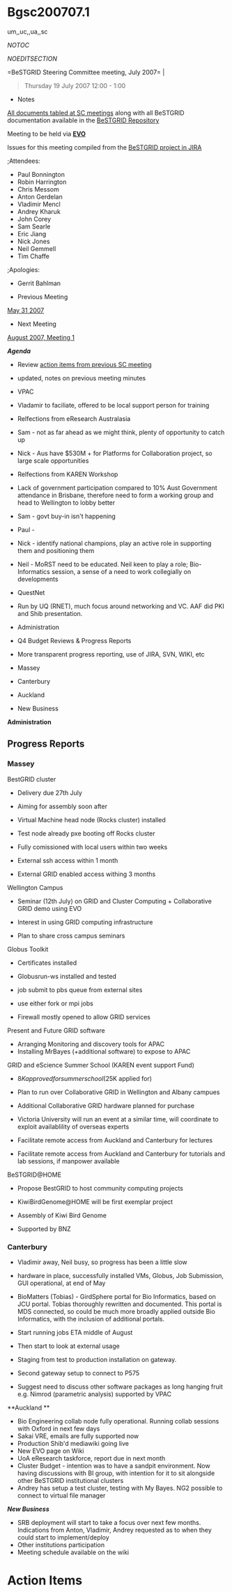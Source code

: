 # Bgsc200707.1

um,,uc,,ua,,sc

_*NOTOC*_

_*NOEDITSECTION*_

=BeSTGRID Steering Committee meeting, July 2007= |

>  Thursday 19 July 2007
>  12:00 - 1:00

- Notes

[All documents tabled at SC meetings](https://svn.csi.ac.nz/svn/bestgrid/community/sc/) along with all BeSTGRID documentation available in the [BeSTGRID Repository](https://svn.csi.ac.nz/svn/bestgrid/)

Meeting to be held via **[EVO](http://evo.vrvs.org/)**

Issues for this meeting compiled from the [BeSTGRID project in JIRA](http://support.csi.ac.nz:8080/browse/BG)

;Attendees:
- Paul Bonnington
- Robin Harrington
- Chris Messom
- Anton Gerdelan
- Vladimir Mencl
- Andrey Kharuk
- John Corey
- Sam Searle
- Eric Jiang
- Nick Jones
- Neil Gemmell
- Tim Chaffe

;Apologies:
- Gerrit Bahlman

- Previous Meeting

[May 31 2007](/wiki/spaces/BeSTGRID/pages/3818228484)
- Next Meeting

[August 2007, Meeting 1](/wiki/spaces/BeSTGRID/pages/3818228711)

***Agenda***
- Review [action items from previous SC meeting](/wiki/spaces/BeSTGRID/pages/3818228484#Bgsc200705-ActionItems)
	
- updated, notes on previous meeting minutes
- VPAC
	
- Vladamir to faciliate, offered to be local support person for training
- Relfections from eResearch Australasia
	
- Sam - not as far ahead as we might think, plenty of opportunity to catch up
- Nick - Aus have $530M + for Platforms for Collaboration project, so large scale opportunities
- Relfections from KAREN Workshop
	
- Lack of government participation compared to 10% Aust Government attendance in Brisbane, therefore need to form a working group and head to Wellington to lobby better
- Sam - govt buy-in isn't happening
- Paul -
- Nick - identify national champions, play an active role in supporting them and positioning them
- Neil - MoRST need to be educated. Neil keen to play a role; Bio-Informatics session, a sense of a need to work collegially on developments
- QuestNet
	
- Run by UQ (RNET), much focus around networking and VC. AAF did PKI and Shib presentation.
- Administration
	
- Q4 Budget Reviews & Progress Reports
- More transparent progress reporting, use of JIRA, SVN, WIKI, etc
- Massey
- Canterbury
- Auckland
- New Business

**Administration**

## Progress Reports

### Massey 

BestGRID cluster

- Delivery due 27th July
- Aiming for assembly soon after
- Virtual Machine head node (Rocks cluster) installed
	
- Test node already pxe booting off Rocks cluster
- Fully comissioned with local users within two weeks
- External ssh access within 1 month
- External GRID enabled access withing 3 months

Wellington Campus

- Seminar (12th July) on GRID and Cluster Computing + Collaborative GRID demo using EVO
	
- Interest in using GRID computing infrastructure
- Plan to share cross campus seminars

Globus Toolkit

- Certificates installed
- Globusrun-ws installed and tested
	
- job submit to pbs queue from external sites
- use either fork or mpi jobs
- Firewall mostly opened to allow GRID services

Present and Future GRID software 

- Arranging Monitoring and discovery tools for APAC
- Installing MrBayes (+additional software) to expose to APAC

GRID and eScience Summer School (KAREN event support Fund)

- $8K approved for summer school ($25K applied for)
- Plan to run over Collaborative GRID in Wellington and Albany campues
	
- Additional Collaborative GRID hardware planned for purchase
- Victoria University will run an event at a similar time, will coordinate to exploit availablility of overseas experts
- Facilitate remote access from Auckland and Canterbury for lectures
- Facilitate remote access from Auckland and Canterbury for tutorials and lab sessions, if manpower available

BeSTGRID@HOME

- Propose BestGRID to host community computing projects
- KiwiBirdGenome@HOME will be first exemplar project
	
- Assembly of Kiwi Bird Genome
- Supported by BNZ

### Canterbury 

- Vladimir away, Neil busy, so progress has been a little slow
- hardware in place, successfully installed VMs, Globus, Job Submission, GUI operational, at end of May
- BioMatters (Tobias) - GirdSphere portal for Bio Informatics, based on JCU portal. Tobias thoroughly rewritten and documented. This portal is MDS connected, so could be much more broadly applied outside Bio Informatics, with the inclusion of additional portals.
	
- Start running jobs ETA middle of August
- Then start to look at external usage
- Staging from test to production installation on gateway.
- Second gateway setup to connect to P575
- Suggest need to discuss other software packages as long hanging fruit e.g. Nimrod (parametric analysis) supported by VPAC

**Auckland **
- Bio Engineering collab node fully operational. Running collab sessions with Oxford in next few days
- Sakai VRE, emails are fully supported now
- Production Shib'd mediawiki going live
- New EVO page on Wiki
- UoA eResearch taskforce, report due in next month
- Cluster Budget - intention was to have a sandpit environment. Now having discussions with BI group, with intention for it to sit alongside other BeSTGRID institutional clusters
- Andrey has setup a test cluster, testing with My Bayes. NG2 possible to connect to virtual file manager

***New Business***
- SRB deployment will start to take a focus over next few months. Indications from Anton, Vladimir, Andrey requested as to when they could start to implement/deploy
- Other institutions participation
- Meeting schedule available on the wiki

# Action Items
